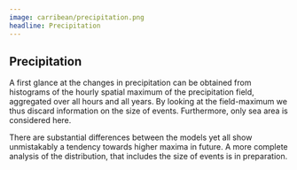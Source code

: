 ```yaml
---
image: carribean/precipitation.png
headline: Precipitation
---
```


## Precipitation
A first glance at the changes in precipitation can be obtained from histograms of the hourly spatial maximum of the precipitation field, aggregated over all hours and all years. By looking at the field-maximum we thus discard information on the size of events. Furthermore, only sea area is considered here. 

There are substantial differences between the models yet all show unmistakably a tendency towards higher maxima in future. A more complete analysis of the distribution, that includes the size of events is in preparation.









